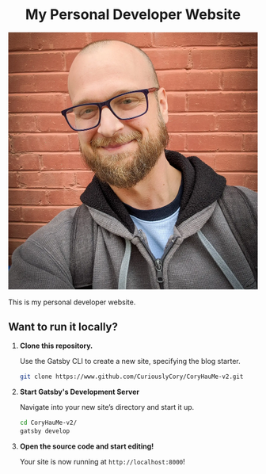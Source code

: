 <h1 align="center">
  My Personal Developer Website
</h1>

<img alt="screesnhot" src="./content/assets/MyFace2.webp">

This is my personal developer website.

## Want to run it locally?

1.  **Clone this repository.**

    Use the Gatsby CLI to create a new site, specifying the blog starter.

    ```sh
    git clone https://www.github.com/CuriouslyCory/CoryHauMe-v2.git
    ```

1.  **Start Gatsby's Development Server**

    Navigate into your new site’s directory and start it up.

    ```sh
    cd CoryHauMe-v2/
    gatsby develop
    ```

1.  **Open the source code and start editing!**

    Your site is now running at `http://localhost:8000`!